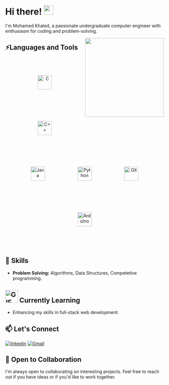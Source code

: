 # Hi there!  <img src="https://raw.githubusercontent.com/aemmadi/aemmadi/master/wave.gif" width="30">

I'm Mohamed Khaled, a passionate undergraduate computer engineer with enthusiasm for coding and problem-solving.


<img src="https://github.com/demartini/demartini/blob/master/code.gif" align="right" height="250" /></a>
## ⚡Languages and Tools  
<div align="center">  
<a href="https://www.cprogramming.com/" target="_blank"><img style="margin: 50px" src="https://profilinator.rishav.dev/skills-assets/c-original.svg" alt="C" height="45" /></a>  
<a href="https://www.cplusplus.com/" target="_blank"><img style="margin: 50px" src="https://profilinator.rishav.dev/skills-assets/cplusplus-original.svg" alt="C++" height="45" /></a>  
<a href="https://www.java.com/" target="_blank"><img style="margin: 50px" src="https://profilinator.rishav.dev/skills-assets/java-original-wordmark.svg" alt="Java" height="45" /></a>  
<a href="https://www.python.org/" target="_blank"><img style="margin: 50px" src="https://profilinator.rishav.dev/skills-assets/python-original.svg" alt="Python" height="45" /></a>  
<a href="https://github.com/" target="_blank"><img style="margin: 50px" src="https://profilinator.rishav.dev/skills-assets/git-scm-icon.svg" alt="Git" height="45" /></a>  
<a href="https://www.arduino.cc/" target="_blank"><img style="margin: 50px" src="https://profilinator.rishav.dev/skills-assets/arduino.png" alt="Arduino" height="45" /></a>  
</div>  

<br/>  

## 🧠 Skills
- **Problem Solving:** Algorithms, Data Structures, Competetive programming.
  
## <img alt="GIF" src="https://github.com/SP-XD/SP-XD/blob/main/images/Developer.gif" width="40" />&nbsp;Currently Learning

- Enhancing my skills in full-stack web development.

## 📫 Let's Connect

[![linkedin](https://img.shields.io/badge/linkedin-0A66C2?style=for-the-badge&logo=linkedin&logoColor=white)](https://www.linkedin.com/in/mohamed-khaled-21a796139)
[![Gmail](https://img.shields.io/badge/Gmail-D14836?style=for-the-badge&logo=gmail&logoColor=white)](mailto:mohamed.khaled1872002@gmail.com)


## 🤝 Open to Collaboration

I'm always open to collaborating on interesting projects. Feel free to reach out if you have ideas or if you'd like to work together.
